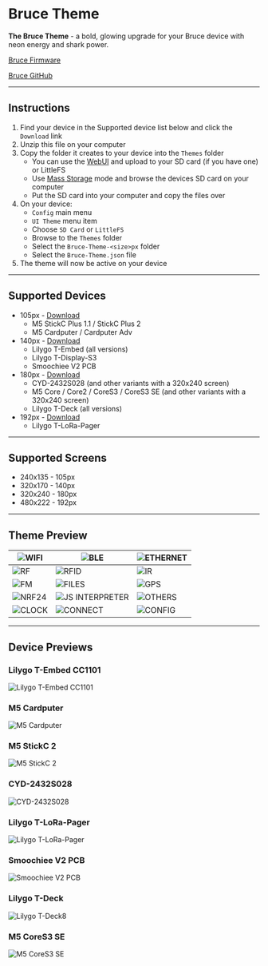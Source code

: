 # Bruce Theme

**The Bruce Theme** - a bold, glowing upgrade for your Bruce device with neon energy and shark power.

[Bruce Firmware](https://bruce.computer)

[Bruce GitHub](https://github.com/pr3y/Bruce)

---

## Instructions

1. Find your device in the Supported device list below and click the `Download` link
2. Unzip this file on your computer
3. Copy the folder it creates to your device into the `Themes` folder
    - You can use the [WebUI](https://github.com/pr3y/Bruce/wiki/Others#webui) and upload to your SD card (if you have one) or LittleFS
    - Use [Mass Storage](https://github.com/pr3y/Bruce/wiki/Files#mass-storage) mode and browse the devices SD card on your computer
    - Put the SD card into your computer and copy the files over
4. On your device:
    - `Config` main menu
    - `UI Theme` menu item
    - Choose `SD Card` or `LittleFS`
    - Browse to the `Themes` folder
    - Select the `Bruce-Theme-<size>px` folder
    - Select the `Bruce-Theme.json` file
5. The theme will now be active on your device

---

## Supported Devices

* 105px - [Download](https://github.com/emericklaw/Bruce-Theme/releases/download/latest/Bruce-Theme-105px.zip)
  * M5 StickC Plus 1.1 / StickC Plus 2
  * M5 Cardputer / Cardputer Adv
* 140px - [Download](https://github.com/emericklaw/Bruce-Theme/releases/download/latest/Bruce-Theme-140px.zip)
  * Lilygo T-Embed (all versions)
  * Lilygo T-Display-S3
  * Smoochiee V2 PCB
* 180px - [Download](https://github.com/emericklaw/Bruce-Theme/releases/download/latest/Bruce-Theme-180px.zip)
  * CYD-2432S028 (and other variants with a 320x240 screen)
  * M5 Core / Core2 / CoreS3 / CoreS3 SE (and other variants with a 320x240 screen)
  * Lilygo T-Deck (all versions)
* 192px - [Download](https://github.com/emericklaw/Bruce-Theme/releases/download/latest/Bruce-Theme-192px.zip)
  * Lilygo T-LoRa-Pager

---

## Supported Screens

* 240x135 - 105px
* 320x170 - 140px
* 320x240 - 180px
* 480x222 - 192px

---

## Theme Preview
| ![WIFI](https://github.com/emericklaw/Bruce-Theme/blob/master/140px/WIFI.gif?raw=true) | ![BLE](https://github.com/emericklaw/Bruce-Theme/blob/master/140px/BLE.gif?raw=true) | ![ETHERNET](https://github.com/emericklaw/Bruce-Theme/blob/master/140px/ETHERNET.gif?raw=true) |
| -------- | ------- | ------- |
| ![RF](https://github.com/emericklaw/Bruce-Theme/blob/master/140px/RF.gif?raw=true) | ![RFID](https://github.com/emericklaw/Bruce-Theme/blob/master/140px/RFID.gif?raw=true) | ![IR](https://github.com/emericklaw/Bruce-Theme/blob/master/140px/IR.gif?raw=true) |
| ![FM](https://github.com/emericklaw/Bruce-Theme/blob/master/140px/FM.gif?raw=true) | ![FILES](https://github.com/emericklaw/Bruce-Theme/blob/master/140px/FILES.gif?raw=true) | ![GPS](https://github.com/emericklaw/Bruce-Theme/blob/master/140px/GPS.gif?raw=true) |
| ![NRF24](https://github.com/emericklaw/Bruce-Theme/blob/master/140px/NRF24.gif?raw=true) | ![JS INTERPRETER](https://github.com/emericklaw/Bruce-Theme/blob/master/140px/JS_INTERPRETER.gif?raw=true) | ![OTHERS](https://github.com/emericklaw/Bruce-Theme/blob/master/140px/OTHERS.gif?raw=true) |
| ![CLOCK](https://github.com/emericklaw/Bruce-Theme/blob/master/140px/CLOCK.gif?raw=true) | ![CONNECT](https://github.com/emericklaw/Bruce-Theme/blob/master/140px/CONNECT.gif?raw=true) | ![CONFIG](https://github.com/emericklaw/Bruce-Theme/blob/master/140px/CONFIG.gif?raw=true) |

---

## Device Previews

### Lilygo T-Embed CC1101
![Lilygo T-Embed CC1101](https://github.com/emericklaw/Bruce-Theme/blob/master/assets/lilygo_t-embed_cc1101.jpg?raw=true)

### M5 Cardputer
![M5 Cardputer](https://github.com/emericklaw/Bruce-Theme/blob/master/assets/m5_cardputer.jpg?raw=true)

### M5 StickC 2
![M5 StickC 2](https://github.com/emericklaw/Bruce-Theme/blob/master/assets/m5_stickc_2.jpg?raw=true)

### CYD-2432S028
![CYD-2432S028](https://github.com/emericklaw/Bruce-Theme/blob/master/assets/cyd-2432S028.jpg?raw=true)

### Lilygo T-LoRa-Pager
![Lilygo T-LoRa-Pager](https://github.com/emericklaw/Bruce-Theme/blob/master/assets/lilygo_t-lora-pager.jpg?raw=true)

### Smoochiee V2 PCB
![Smoochiee V2 PCB](https://github.com/emericklaw/Bruce-Theme/blob/master/assets/smoochiee_v2_pcb.jpg?raw=true)

### Lilygo T-Deck
![Lilygo T-Deck8](https://github.com/emericklaw/Bruce-Theme/blob/master/assets/lilygo_t-deck.jpg?raw=true)

### M5 CoreS3 SE
![M5 CoreS3 SE](https://github.com/emericklaw/Bruce-Theme/blob/master/assets/m5_cores3_se.jpg?raw=true)

